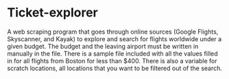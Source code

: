 # Ticket-explorer

A web scraping program that goes through online sources (Google Flights, Skyscanner, and Kayak) to explore and search for flights worldwide under a given budget. The budget and the leaving airport must be written in manually in the file. There is a sample file included with all the values filled in for all flights from Boston for less than $400. There is also a variable for scratch locations, all locations that you want to be filtered out of the search.
